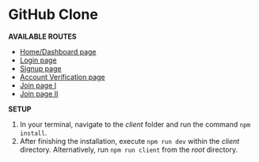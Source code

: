 # GitHub Clone

**AVAILABLE ROUTES**
- [Home/Dashboard page](https://clone-github.vercel.app)
- [Login page](https://clone-github.vercel.app/login)
- [Signup page](https://clone-github.vercel.app/signup)
- [Account Verification page](https://clone-github.vercel.app/account_verifications)
- [Join page I](https://clone-github.vercel.app/welcome)
- [Join page II](https://clone-github.vercel.app/join/recommended_plan)

**SETUP**
1) In your terminal, navigate to the *client* folder and run the command `npm install`.
2) After finishing the installation, execute `npm run dev` within the *client* directory.
    Alternatively, run `npm run client` from the *root* directory.
